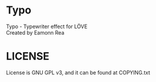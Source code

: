 Typo
====

Typo - Typewriter effect for LÖVE<br/>
Created by Eamonn Rea

LICENSE
====

License is GNU GPL v3, and it can be found at COPYING.txt

